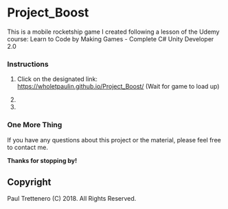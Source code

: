 # Project_Boost
This is a mobile rocketship game I created following a lesson of the Udemy course: Learn to Code by Making Games - Complete C# Unity Developer 2.0

### Instructions

1. Click on the designated link:  https://wholetpaulin.github.io/Project_Boost/   (Wait for game to load up)

2. 

3. 


### One More Thing

If you have any questions about this project or the material, please feel free to contact me.

**Thanks for stopping by!**

## Copyright

Paul Trettenero (C) 2018. All Rights Reserved.

